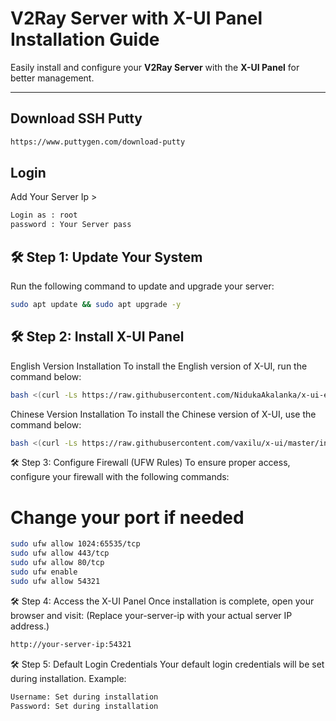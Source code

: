 # V2Ray Server with X-UI Panel Installation Guide

Easily install and configure your **V2Ray Server** with the **X-UI Panel** for better management.

---

## Download SSH Putty 

```bash
https://www.puttygen.com/download-putty

```

## Login

Add Your Server Ip >
```bash
Login as : root
password : Your Server pass

```

## 🛠 Step 1: Update Your System

Run the following command to update and upgrade your server:

```bash
sudo apt update && sudo apt upgrade -y

```
## 🛠 Step 2: Install X-UI Panel
English Version Installation
To install the English version of X-UI, run the command below:
```bash
bash <(curl -Ls https://raw.githubusercontent.com/NidukaAkalanka/x-ui-english/master/install.sh)

```
Chinese Version Installation
To install the Chinese version of X-UI, use the command below:
```bash
bash <(curl -Ls https://raw.githubusercontent.com/vaxilu/x-ui/master/install.sh)

```
🛠 Step 3: Configure Firewall (UFW Rules)
To ensure proper access, configure your firewall with the following commands:
# Change your port if needed
```bash
sudo ufw allow 1024:65535/tcp
sudo ufw allow 443/tcp
sudo ufw allow 80/tcp
sudo ufw enable
sudo ufw allow 54321

```
🛠 Step 4: Access the X-UI Panel
Once installation is complete, open your browser and visit:
(Replace your-server-ip with your actual server IP address.)
```bash
http://your-server-ip:54321

```
🛠 Step 5: Default Login Credentials
Your default login credentials will be set during installation. Example:
```bash
Username: Set during installation
Password: Set during installation
